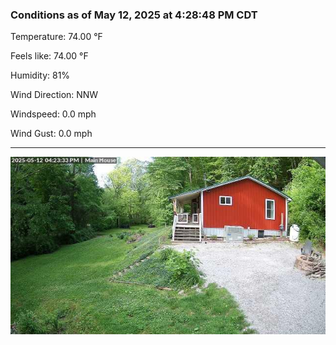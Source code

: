 ### Conditions as of May 12, 2025 at 4:28:48 PM CDT 

Temperature: 74.00 &deg;F

Feels like: 74.00 &deg;F

Humidity: 81%

Wind Direction: NNW

Windspeed: 0.0 mph

Wind Gust: 0.0 mph

---

<img src="./images/latest.jpeg"/>

